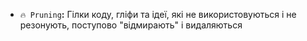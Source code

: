 * `🔥 Pruning`**:** Гілки коду, гліфи та ідеї, які не використовуються і не резонують, поступово "відмирають" і видаляються